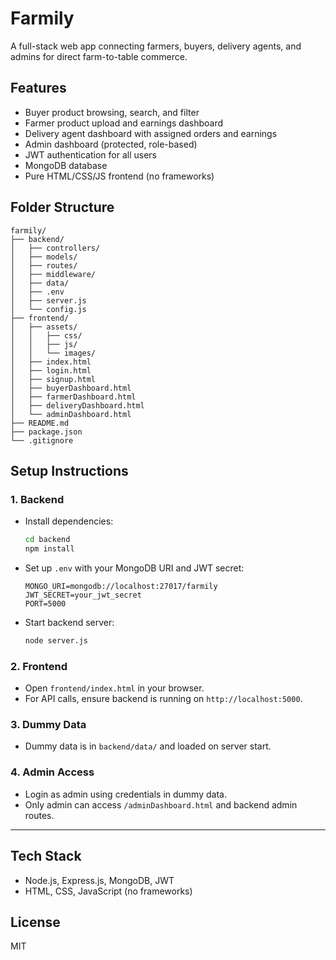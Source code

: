 # Farmily

A full-stack web app connecting farmers, buyers, delivery agents, and admins for direct farm-to-table commerce.

## Features
- Buyer product browsing, search, and filter
- Farmer product upload and earnings dashboard
- Delivery agent dashboard with assigned orders and earnings
- Admin dashboard (protected, role-based)
- JWT authentication for all users
- MongoDB database
- Pure HTML/CSS/JS frontend (no frameworks)

## Folder Structure
```
farmily/
├── backend/
│   ├── controllers/
│   ├── models/
│   ├── routes/
│   ├── middleware/
│   ├── data/
│   ├── .env
│   ├── server.js
│   └── config.js
├── frontend/
│   ├── assets/
│   │   ├── css/
│   │   ├── js/
│   │   └── images/
│   ├── index.html
│   ├── login.html
│   ├── signup.html
│   ├── buyerDashboard.html
│   ├── farmerDashboard.html
│   ├── deliveryDashboard.html
│   └── adminDashboard.html
├── README.md
├── package.json
└── .gitignore
```

## Setup Instructions

### 1. Backend
- Install dependencies:
  ```bash
  cd backend
  npm install
  ```
- Set up `.env` with your MongoDB URI and JWT secret:
  ```env
  MONGO_URI=mongodb://localhost:27017/farmily
  JWT_SECRET=your_jwt_secret
  PORT=5000
  ```
- Start backend server:
  ```bash
  node server.js
  ```

### 2. Frontend
- Open `frontend/index.html` in your browser.
- For API calls, ensure backend is running on `http://localhost:5000`.

### 3. Dummy Data
- Dummy data is in `backend/data/` and loaded on server start.

### 4. Admin Access
- Login as admin using credentials in dummy data.
- Only admin can access `/adminDashboard.html` and backend admin routes.

---

## Tech Stack
- Node.js, Express.js, MongoDB, JWT
- HTML, CSS, JavaScript (no frameworks)

## License
MIT

